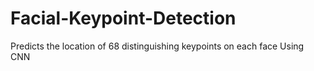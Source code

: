 # Facial-Keypoint-Detection
Predicts the location of 68 distinguishing keypoints on each face Using CNN
